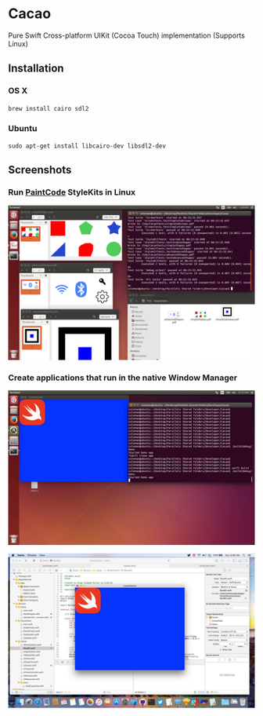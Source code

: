 # Cacao
Pure Swift Cross-platform UIKit (Cocoa Touch) implementation (Supports Linux)

## Installation

### OS X
`brew install cairo sdl2`

### Ubuntu
`sudo apt-get install libcairo-dev libsdl2-dev`

## Screenshots

### Run [PaintCode](http://www.paintcodeapp.com) StyleKits in Linux

![Image](ReadmeImages/UbuntuStyleKit.png)

### Create applications that run in the native Window Manager

![Image](ReadmeImages/UbuntuWindow.jpg)

![Image](ReadmeImages/MacWindow.jpg)


